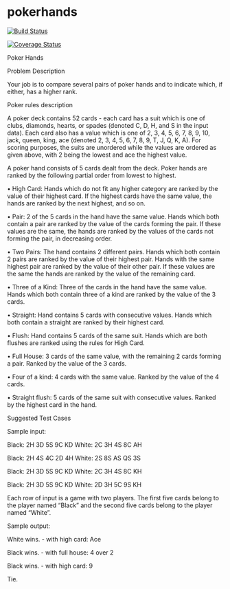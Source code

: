 # pokerhands

[![Build Status](https://travis-ci.com/eurekaQfu/pokerhands.svg?branch=master)](https://travis-ci.com/eurekaQfu/pokerhands)

[![Coverage Status](https://coveralls.io/repos/github/eurekaQfu/pokerhands/badge.svg)](https://coveralls.io/github/eurekaQfu/pokerhands)

Poker Hands

Problem Description

Your job is to compare several pairs of poker hands and to indicate which, if 
either, has a higher rank.

Poker rules description

A poker deck contains 52 cards - each card has a suit which is one of clubs, 
diamonds, hearts, or spades (denoted C, D, H, and S in the input data). Each card 
also has a value which is one of 2, 3, 4, 5, 6, 7, 8, 9, 10, jack, queen, king, ace 
(denoted 2, 3, 4, 5, 6, 7, 8, 9, T, J, Q, K, A). For scoring purposes, the suits are 
unordered while the values are ordered as given above, with 2 being the lowest 
and ace the highest value.

A poker hand consists of 5 cards dealt from the deck. Poker hands are ranked by 
the following partial order from lowest to highest.

•  High Card: Hands which do not fit any higher category are ranked by the 
value of their highest card. If the highest cards have the same value, the 
hands are ranked by the next highest, and so on.

•  Pair: 2 of the 5 cards in the hand have the same value. Hands which both 
contain a pair are ranked by the value of the cards forming the pair. If 
these values are the same, the hands are ranked by the values of the cards 
not forming the pair, in decreasing order.

•  Two Pairs: The hand contains 2 different pairs. Hands which both contain 
2 pairs are ranked by the value of their highest pair. Hands with the same 
highest pair are ranked by the value of their other pair. If these values are 
the same the hands are ranked by the value of the remaining card.

•  Three of a Kind: Three of the cards in the hand have the same value. Hands 
which both contain three of a kind are ranked by the value of the 3 cards.

•  Straight: Hand contains 5 cards with consecutive values. Hands which 
both contain a straight are ranked by their highest card. 

•  Flush: Hand contains 5 cards of the same suit. Hands which are both 
flushes are ranked using the rules for High Card.

•  Full House: 3 cards of the same value, with the remaining 2 cards forming 
a pair. Ranked by the value of the 3 cards.

•  Four of a kind: 4 cards with the same value. Ranked by the value of the 4 
cards.

•  Straight flush: 5 cards of the same suit with consecutive values. Ranked by 
the highest card in the hand.

Suggested Test Cases

Sample input:

Black: 2H 3D 5S 9C KD White: 2C 3H 4S 8C AH

Black: 2H 4S 4C 2D 4H White: 2S 8S AS QS 3S

Black: 2H 3D 5S 9C KD White: 2C 3H 4S 8C KH

Black: 2H 3D 5S 9C KD White: 2D 3H 5C 9S KH

Each row of input is a game with two players. The first five cards belong to the 
player named “Black” and the second five cards belong to the player named 
“White”.

Sample output:

White wins. - with high card: Ace 

Black wins. - with full house: 4 over 2 

Black wins. - with high card: 9

Tie.

